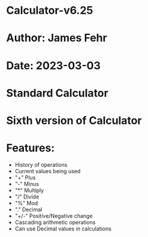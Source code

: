 # Calculator-v6.25
# Author: James Fehr
# Date: 2023-03-03
# Standard Calculator
# Sixth version of Calculator
# Features:
- History of operations
- Current values being used
- "+" Plus
- "-" Minus
- "*" Multiply
- "/" Divide
- "%" Mod
- "." Decimal
- "+/-" Positive/Negative change
- Cascading arithmetic operations
- Can use Decimal values in calculations

